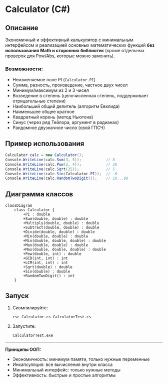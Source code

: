 # Calculator (C#)

## Описание

Экономичный и эффективный калькулятор с минимальным интерфейсом и реализацией основных математических функций **без использования Math и сторонних библиотек** (кроме отдельных проверок для Pow/Abs, которые можно заменить).

### Возможности:

- Неизменяемое поле PI (`Calculator.PI`)
- Сумма, разность, произведение, частное двух чисел
- Минимум/максимум из 2 и 3 чисел
- Возведение в степень (целочисленная степень, поддерживает отрицательные степени)
- Наибольший общий делитель (алгоритм Евклида)
- Наименьшее общее кратное
- Квадратный корень (метод Ньютона)
- Синус (через ряд Тейлора, аргумент в радианах)
- Рандомное двузначное число (свой ГПСЧ)

## Пример использования

```csharp
Calculator calc = new Calculator();
Console.WriteLine(calc.Sum(3, 5));           // 8
Console.WriteLine(calc.Pow(2, 4));           // 16
Console.WriteLine(calc.Sqrt(25));            // 5
Console.WriteLine(calc.Sin(Calculator.PI));  // ~0
Console.WriteLine(calc.RandomTwoDigit());    // 10...99
```

## Диаграмма классов

```mermaid
classDiagram
    class Calculator {
        +PI : double
        +Sum(double, double) : double
        +Multiply(double, double) : double
        +Subtract(double, double) : double
        +Divide(double, double) : double
        +Min(double, double) : double
        +Min(double, double, double) : double
        +Max(double, double) : double
        +Max(double, double, double) : double
        +Pow(double, int) : double
        +GCD(int, int) : int
        +LCM(int, int) : int
        +Sqrt(double) : double
        +Sin(double) : double
        +RandomTwoDigit() : int
    }
```

## Запуск

1. Скомпилируйте:
   ```
   csc Calculator.cs CalculatorTest.cs
   ```
2. Запустите:
   ```
   CalculatorTest.exe
   ```

---

**Принципы ООП:**  
- Экономичность: минимум памяти, только нужные переменные  
- Инкапсуляция: все вычисления внутри класса  
- Минимальный интерфейс: только нужные методы  
- Эффективность: быстрые и простые алгоритмы  
